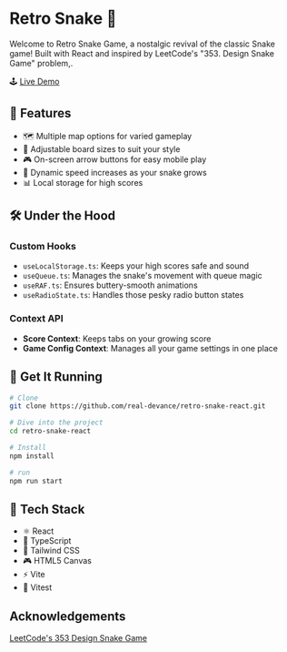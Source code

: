 
# Retro Snake 🐍

Welcome to Retro Snake Game, a nostalgic revival of the classic Snake game! Built with React and inspired by LeetCode's "353. Design Snake Game" problem,.

🕹️ [Live Demo](https://retro-snake-01.netlify.app/)

## 🌟 Features

- 🗺️ Multiple map options for varied gameplay
- 📏 Adjustable board sizes to suit your style
- 🎮 On-screen arrow buttons for easy mobile play
- 🚀 Dynamic speed increases as your snake grows
- 📊 Local storage for high scores

## 🛠️ Under the Hood

### Custom Hooks

- `useLocalStorage.ts`: Keeps your high scores safe and sound
- `useQueue.ts`: Manages the snake's movement with queue magic
- `useRAF.ts`: Ensures buttery-smooth animations
- `useRadioState.ts`: Handles those pesky radio button states

### Context API
- **Score Context**: Keeps tabs on your growing score
- **Game Config Context**: Manages all your game settings in one place

## 🚀 Get It Running

```bash
# Clone 
git clone https://github.com/real-devance/retro-snake-react.git

# Dive into the project
cd retro-snake-react

# Install 
npm install

# run
npm run start
```

## 🧰 Tech Stack


- ⚛️ React 
- 📜 TypeScript 
- 🎨 Tailwind CSS 
- 🎮 HTML5 Canvas 
- ⚡ Vite 
- 🧪 Vitest

##  Acknowledgements

[LeetCode's 353 Design Snake Game](https://leetcode.com/problems/design-snake-game/description/) 

